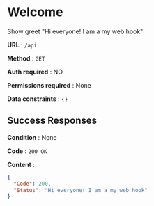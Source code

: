 # Welcome

Show greet "Hi everyone! I am a my web hook"

**URL** : `/api`

**Method** : `GET`

**Auth required** : NO

**Permissions required** : None

**Data constraints** : `{}`

## Success Responses


**Condition** : None

**Code** : `200 OK`

**Content** :

```json
{
  "Code": 200,
  "Status": "Hi everyone! I am a my web hook"
}
```